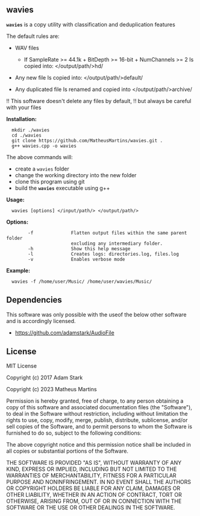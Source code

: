 wavies
-------

**`wavies`** is a copy utility with classification and deduplication features


The default rules are:

- WAV files 
    - If SampleRate >= 44.1k + BitDepth >= 16-bit + NumChannels >= 2 
    Is copied into: </output/path/>hd/ 

- Any new file 
    Is copied into: </output/path/>default/ 

- Any duplicated file 
    Is renamed and copied into </output/path/>archive/
    
        
!! This software doesn't delete any files by default,
!! but always be careful with your files

**Installation:**
```
  mkdir ./wavies
  cd ./wavies
  git clone https://github.com/MatheusMartins/wavies.git .
  g++ wavies.cpp -o wavies
```
The above commands will:
- create a `wavies` folder
- change the working directory into the new folder
- clone this program using git
- build the **`wavies`** executable using g++

**Usage:**
```
  wavies [options] </input/path/> </output/path/>
```

**Options:**
```
        -f              Flatten output files within the same parent folder
                        excluding any intermediary folder.
        -h              Show this help message
        -l              Creates logs: directories.log, files.log
        -v              Enables verbose mode
```

**Example:**
```
  wavies -f /home/user/Music/ /home/user/wavies/Music/
```


Dependencies
-------
This software was only possible with the useof the below other software and is accordingly licensed.

- https://github.com/adamstark/AudioFile


License
-------

MIT License

Copyright (c) 2017 Adam Stark

Copyright (c) 2023 Matheus Martins

Permission is hereby granted, free of charge, to any person obtaining a copy of this software and associated documentation files (the "Software"), to deal in the Software without restriction, including without limitation the rights to use, copy, modify, merge, publish, distribute, sublicense, and/or sell copies of the Software, and to permit persons to whom the Software is furnished to do so, subject to the following conditions:

The above copyright notice and this permission notice shall be included in all copies or substantial portions of the Software.

THE SOFTWARE IS PROVIDED "AS IS", WITHOUT WARRANTY OF ANY KIND, EXPRESS OR IMPLIED, INCLUDING BUT NOT LIMITED TO THE WARRANTIES OF MERCHANTABILITY, FITNESS FOR A PARTICULAR PURPOSE AND NONINFRINGEMENT. IN NO EVENT SHALL THE AUTHORS OR COPYRIGHT HOLDERS BE LIABLE FOR ANY CLAIM, DAMAGES OR OTHER LIABILITY, WHETHER IN AN ACTION OF CONTRACT, TORT OR OTHERWISE, ARISING FROM, OUT OF OR IN CONNECTION WITH THE SOFTWARE OR THE USE OR OTHER DEALINGS IN THE SOFTWARE.
